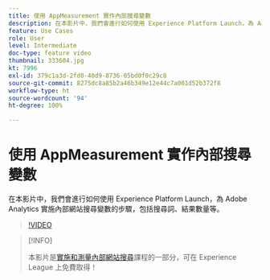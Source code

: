```yaml
---
title: 使用 AppMeasurement 實作內部搜尋變數
description: 在本影片中，我們會進行如何使用 Experience Platform Launch，為 Adobe Analytics 實施內部網站搜尋變數的步驟，包括搜尋詞、結果數量等。
feature: Use Cases
role: User
level: Intermediate
doc-type: feature video
thumbnail: 333604.jpg
kt: 7996
exl-id: 379c1a3d-2fd0-40d9-8736-05bd0f0c29c8
source-git-commit: 8275dc8a85b2a46b349e12e44c7a001d52b372f8
workflow-type: ht
source-wordcount: '94'
ht-degree: 100%

---
```


# 使用 AppMeasurement 實作內部搜尋變數

在本影片中，我們會進行如何使用 Experience Platform Launch，為 Adobe Analytics 實施內部網站搜尋變數的步驟，包括搜尋詞、結果數量等。

>[!VIDEO](https://video.tv.adobe.com/v/333604/?quality=12&learn=on)

>[!INFO]
>
> 本影片是[實施和測量內部網站搜尋](https://experienceleague.adobe.com/?recommended=Analytics-U-1-2021.1.search)課程的一部分，可在 Experience League 上免費取得！